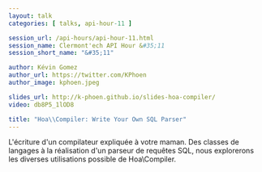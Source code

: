 ```yaml
---
layout: talk
categories: [ talks, api-hour-11 ]

session_url: /api-hours/api-hour-11.html
session_name: Clermont'ech API Hour &#35;11
session_short_name: "&#35;11"

author: Kévin Gomez
author_url: https://twitter.com/KPhoen
author_image: kphoen.jpeg

slides_url: http://k-phoen.github.io/slides-hoa-compiler/
video: db8P5_1lOD8

title: "Hoa\\Compiler: Write Your Own SQL Parser"
---
```


L'écriture d'un compilateur expliquée à votre maman. Des classes de langages à
la réalisation d'un parseur de requêtes SQL, nous explorerons les diverses
utilisations possible de Hoa\Compiler.

